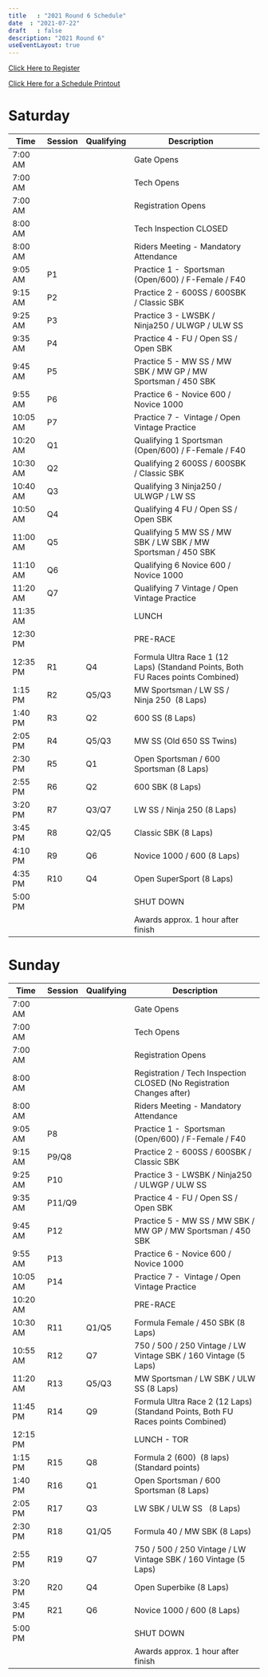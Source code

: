 ```yaml
---
title   : "2021 Round 6 Schedule"
date  : "2021-07-22"
draft   : false
description: "2021 Round 6"
useEventLayout: true
---
```


[Click Here to Register](http://msreg.com/WMRRAR7RIDGE2021)

[Click Here for a Schedule Printout](https://dl.motorsportreg.com/227b372d-8f98-40de-95ca-b769e3c80dd4/)

# Saturday

| Time     | Session | Qualifying | Description                                                                     |  |
|----------|---------|------------|---------------------------------------------------------------------------------|--|
| 7:00 AM  |         |            | Gate Opens                                                                      |  |
| 7:00 AM  |         |            | Tech Opens                                                                      |  |
| 7:00 AM  |         |            | Registration Opens                                                              |  |
| 8:00 AM  |         |            | Tech Inspection CLOSED                                                          |  |
| 8:00 AM  |         |            | Riders Meeting - Mandatory Attendance                                           |  |
| 9:05 AM  | P1      |            | Practice 1 -  Sportsman (Open/600) / F-Female / F40                             |  |
| 9:15 AM  | P2      |            | Practice 2 - 600SS / 600SBK / Classic SBK                                       |  |
| 9:25 AM  | P3      |            | Practice 3 - LWSBK / Ninja250 / ULWGP / ULW SS                                  |  |
| 9:35 AM  | P4      |            | Practice 4 - FU / Open SS / Open SBK                                            |  |
| 9:45 AM  | P5      |            | Practice 5 - MW SS / MW SBK / MW GP / MW Sportsman / 450 SBK                    |  |
| 9:55 AM  | P6      |            | Practice 6 - Novice 600 / Novice 1000                                           |  |
| 10:05 AM | P7      |            | Practice 7 -  Vintage / Open Vintage Practice                                   |  |
| 10:20 AM | Q1      |            | Qualifying 1 Sportsman (Open/600) / F-Female / F40                              |  |
| 10:30 AM | Q2      |            | Qualifying 2 600SS / 600SBK / Classic SBK                                       |  |
| 10:40 AM | Q3      |            | Qualifying 3 Ninja250 / ULWGP / LW SS                                           |  |
| 10:50 AM | Q4      |            | Qualifying 4 FU / Open SS / Open SBK                                            |  |
| 11:00 AM | Q5      |            | Qualifying 5 MW SS / MW SBK / LW SBK / MW Sportsman / 450 SBK                   |  |
| 11:10 AM | Q6      |            | Qualifying 6 Novice 600 / Novice 1000                                           |  |
| 11:20 AM | Q7      |            | Qualifying 7 Vintage / Open Vintage Practice                                    |  |
| 11:35 AM |         |            | LUNCH                                                                           |  |
| 12:30 PM |         |            | PRE-RACE                                                                        |  |
| 12:35 PM | R1      | Q4         | Formula Ultra Race 1 (12 Laps) (Standand Points, Both FU Races points Combined) |  |
| 1:15 PM  | R2      | Q5/Q3      | MW Sportsman / LW SS / Ninja 250  (8 Laps)                                      |  |
| 1:40 PM  | R3      | Q2         | 600 SS (8 Laps)                                                                 |  |
| 2:05 PM  | R4      | Q5/Q3      | MW SS (Old 650 SS Twins)                                                        |  |
| 2:30 PM  | R5      | Q1         | Open Sportsman / 600 Sportsman (8 Laps)                                         |  |
| 2:55 PM  | R6      | Q2         | 600 SBK (8 Laps)                                                                |  |
| 3:20 PM  | R7      | Q3/Q7      | LW SS / Ninja 250 (8 Laps)                                                      |  |
| 3:45 PM  | R8      | Q2/Q5      | Classic SBK (8 Laps)                                                            |  |
| 4:10 PM  | R9      | Q6         | Novice 1000 / 600 (8 Laps)                                                      |  |
| 4:35 PM  | R10     | Q4         | Open SuperSport (8 Laps)                                                        |  |
| 5:00 PM  |         |            | SHUT DOWN                                                                       |  |
|          |         |            | Awards approx. 1 hour after finish                                              |  |


# Sunday

| Time     | Session | Qualifying | Description                                                                     |
|----------|---------|------------|---------------------------------------------------------------------------------|
| 7:00 AM  |         |            | Gate Opens                                                                      |
| 7:00 AM  |         |            | Tech Opens                                                                      |
| 7:00 AM  |         |            | Registration Opens                                                              |
| 8:00 AM  |         |            | Registration / Tech Inspection CLOSED (No Registration Changes after)           |
| 8:00 AM  |         |            | Riders Meeting - Mandatory Attendance                                           |
| 9:05 AM  | P8      |            | Practice 1 -  Sportsman (Open/600) / F-Female / F40                             |
| 9:15 AM  | P9/Q8   |            | Practice 2 - 600SS / 600SBK / Classic SBK                                       |
| 9:25 AM  | P10     |            | Practice 3 - LWSBK / Ninja250 / ULWGP / ULW SS                                  |
| 9:35 AM  | P11/Q9  |            | Practice 4 - FU / Open SS / Open SBK                                            |
| 9:45 AM  | P12     |            | Practice 5 - MW SS / MW SBK / MW GP / MW Sportsman / 450 SBK                    |
| 9:55 AM  | P13     |            | Practice 6 - Novice 600 / Novice 1000                                           |
| 10:05 AM | P14     |            | Practice 7 -  Vintage / Open Vintage Practice                                   |
| 10:20 AM |         |            | PRE-RACE                                                                        |
| 10:30 AM | R11     | Q1/Q5      | Formula Female / 450 SBK (8 Laps)                                               |
| 10:55 AM | R12     | Q7         | 750 / 500 / 250 Vintage / LW Vintage SBK / 160 Vintage (5 Laps)                 |
| 11:20 AM | R13     | Q5/Q3      | MW Sportsman / LW SBK / ULW SS (8 Laps)                                         |
| 11:45 PM | R14     | Q9         | Formula Ultra Race 2 (12 Laps) (Standand Points, Both FU Races points Combined) |
| 12:15 PM |         |            | LUNCH - TOR                                                                     |
| 1:15 PM  | R15     | Q8         | Formula 2 (600)  (8 laps) (Standard points)                                     |
| 1:40 PM  | R16     | Q1         | Open Sportsman / 600 Sportsman (8 Laps)                                         |
| 2:05 PM  | R17     | Q3         | LW SBK / ULW SS   (8 Laps)                                                      |
| 2:30 PM  | R18     | Q1/Q5      | Formula 40 / MW SBK (8 Laps)                                                    |
| 2:55 PM  | R19     | Q7         | 750 / 500 / 250 Vintage / LW Vintage SBK / 160 Vintage (5 Laps)                 |
| 3:20 PM  | R20     | Q4         | Open Superbike (8 Laps)                                                         |
| 3:45 PM  | R21     | Q6         | Novice 1000 / 600 (8 Laps)                                                      |
| 5:00 PM  |         |            | SHUT DOWN                                                                       |
|          |         |            | Awards approx. 1 hour after finish                                              |
